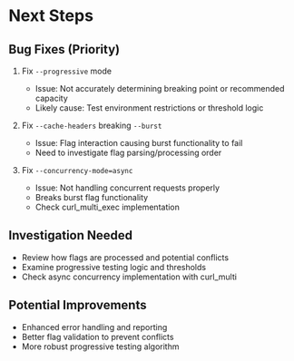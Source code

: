 # Next Steps

## Bug Fixes (Priority)
1. Fix `--progressive` mode
   - Issue: Not accurately determining breaking point or recommended capacity
   - Likely cause: Test environment restrictions or threshold logic

2. Fix `--cache-headers` breaking `--burst`
   - Issue: Flag interaction causing burst functionality to fail
   - Need to investigate flag parsing/processing order

3. Fix `--concurrency-mode=async`
   - Issue: Not handling concurrent requests properly
   - Breaks burst flag functionality
   - Check curl_multi_exec implementation

## Investigation Needed
- Review how flags are processed and potential conflicts
- Examine progressive testing logic and thresholds
- Check async concurrency implementation with curl_multi

## Potential Improvements
- Enhanced error handling and reporting
- Better flag validation to prevent conflicts
- More robust progressive testing algorithm